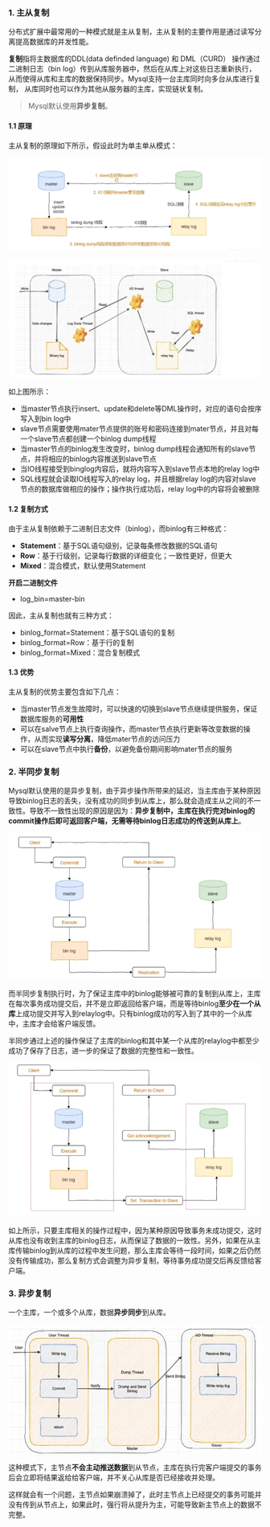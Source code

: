 ### 1. 主从复制

分布式扩展中最常用的一种模式就是主从复制，主从复制的主要作用是通过读写分离提高数据库的并发性能。

**复制**指将主数据库的DDL(data definded language) 和 DML（CURD） 操作通过二进制日志（bin log）传到从库服务器中，然后在从库上对这些日志重新执行，从而使得从库和主库的数据保持同步。Mysql支持一台主库同时向多台从库进行复制， 从库同时也可以作为其他从服务器的主库，实现链状复制。

> Mysql默认使用**异步复制**。

#### 1.1 原理

主从复制的原理如下所示，假设此时为单主单从模式：

![image-20220622164557914](images/image-20220622164557914.png)

![image-20220622164611247](images/image-20220622164611247.png)

如上图所示：

- 当master节点执行insert、update和delete等DML操作时，对应的语句会按序写入到bin log中
- slave节点需要使用mater节点提供的账号和密码连接到mater节点，并且对每一个slave节点都创建一个binlog dump线程
- 当master节点的binlog发生改变时，binlog dump线程会通知所有的slave节点，并将相应的binlog内容推送到slave节点
- 当IO线程接受到binglog内容后，就将内容写入到slave节点本地的relay log中
- SQL线程就会读取IO线程写入的relay log，并且根据relay log的内容对slave节点的数据库做相应的操作；操作执行成功后，relay log中的内容将会被删除

#### 1.2 复制方式

由于主从复制依赖于二进制日志文件（binlog），而binlog有三种格式：

- **Statement**：基于SQL语句级别，记录每条修改数据的SQL语句
- **Row**：基于行级别，记录每行数据的详细变化；一致性更好，但更大
- **Mixed**：混合模式，默认使用Statement

**开启二进制文件**

- log_bin=master-bin

因此，主从复制也就有三种方式：

- binlog_format=Statement：基于SQL语句的复制
- binlog_format=Row：基于行的复制
- binlog_format=Mixed：混合复制模式

#### 1.3 优势

主从复制的优势主要包含如下几点：

- 当master节点发生故障时，可以快速的切换到slave节点继续提供服务，保证数据库服务的**可用性**
- 可以在salve节点上执行查询操作，而master节点执行更新等改变数据的操作，从而实现**读写分离**，降低mater节点的访问压力
- 可以在slave节点中执行**备份**，以避免备份期间影响mater节点的服务

### 2. 半同步复制

Mysql默认使用的是异步复制，由于异步操作所带来的延迟，当主库由于某种原因导致binlog日志的丢失，没有成功的同步到从库上，那么就会造成主从之间的不一致性。导致不一致性出现的原因是因为：**异步复制中，主库在执行完对binlog的commit操作后即可返回客户端，无需等待binlog日志成功的传送到从库上**。

![image-20220622165003982](images/image-20220622165003982.png)

而半同步复制执行时，为了保证主库中的binlog能够被可靠的复制到从库上，主库在每次事务成功提交后，并不是立即返回给客户端，而是等待binlog**至少在一个从库**上成功提交并写入到relaylog中。只有binlog成功的写入到了其中的一个从库中，主库才会给客户端反馈。

半同步通过上述的操作保证了主库的binlog和其中某一个从库的relaylog中都至少成功了保存了日志，进一步的保证了数据的完整性和一致性。

![image-20220622165047644](images/image-20220622165047644.png)

如上所示，只要主库相关的操作过程中，因为某种原因导致事务未成功提交，这时从库也没有收到主库的binlog日志，从而保证了数据的一致性。另外，如果在从主库传输binlog到从库的过程中发生问题，那么主库会等待一段时间，如果之后仍然没有传输成功，那么复制方式会调整为异步复制，等待事务成功提交后再反馈给客户端。

### 3. 异步复制

一个主库，一个或多个从库，数据**异步同步**到从库。

![image-20220622165147756](images/image-20220622165147756.png)

这种模式下，主节点**不会主动推送数据**到从节点，主库在执行完客户端提交的事务后会立即将结果返给给客户端，并不关心从库是否已经接收并处理。

这样就会有一个问题，主节点如果崩溃掉了，此时主节点上已经提交的事务可能并没有传到从节点上，如果此时，强行将从提升为主，可能导致新主节点上的数据不完整。